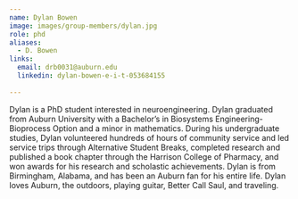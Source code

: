 ```yaml
---
name: Dylan Bowen
image: images/group-members/dylan.jpg
role: phd
aliases:
  - D. Bowen
links:
  email: drb0031@auburn.edu
  linkedin: dylan-bowen-e-i-t-053684155
  
---
```


Dylan is a PhD student interested in neuroengineering. Dylan graduated from Auburn University with a Bachelor’s in Biosystems Engineering-Bioprocess Option and a minor in mathematics. During his undergraduate studies, Dylan volunteered hundreds of hours of community service and led service trips through Alternative Student Breaks, completed research and published a book chapter through the Harrison College of Pharmacy, and won awards for his research and scholastic achievements. Dylan is from Birmingham, Alabama, and has been an Auburn fan for his entire life. Dylan loves Auburn, the outdoors, playing guitar, Better Call Saul, and traveling.
